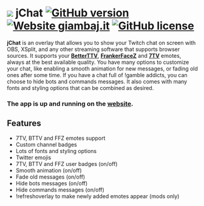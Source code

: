 # [![](https://www.giambaj.it/twitch/jchat/img/peepoHappysmall.png)](#) jChat [![GitHub version](https://img.shields.io/badge/release-v2.3.2-blue)](#) [![Website giambaj.it](https://img.shields.io/website-up-down-green-red/https/giambaj.it.svg)](https://www.giambaj.it/twitch/jchat/) [![GitHub license](https://img.shields.io/github/license/giambaJ/jChat)](https://github.com/giambaJ/jChat/blob/main/LICENSE)

**jChat** is an overlay that allows you to show your Twitch chat on screen with OBS, XSplit, and any other streaming software that supports browser sources. It supports your [**BetterTTV**](https://betterttv.com/), [**FrankerFaceZ**](https://www.frankerfacez.com/) and [**7TV**](https://7tv.app/) emotes, always at the best available quality. You have many options to customize your chat, like enabling a smooth animation for new messages, or fading old ones after some time. If you have a chat full of !gamble addicts, you can choose to hide bots and commands messages. It also comes with many fonts and styling options that can be combined as desired.
### The app is up and running on the [**website**](https://www.giambaj.it/twitch/jchat/).
## Features
- 7TV, BTTV and FFZ emotes support
- Custom channel badges
- Lots of fonts and styling options
- Twitter emojis
- 7TV, BTTV and FFZ user badges (on/off)
- Smooth animation (on/off)
- Fade old messages (on/off)
- Hide bots messages (on/off)
- Hide commands messages (on/off)
- !refreshoverlay to make newly added emotes appear (mods only)
